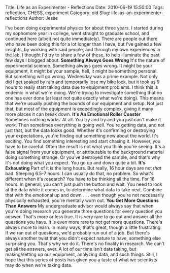 Title: Life as an Experimenter - Reflections
Date: 2010-06-19 15:50:00
Tags: reflection, CHESS, experiment
Category: old
Slug: life-as-an-experimenter-reflections
Author: Jesse


I've been doing experimental physics for about three years. I started
during my sophomore year in college, went straight to graduate school,
and continued here (albeit not quite immediately). There are people out
there who have been doing this for a lot longer than I have, but I've
gained a few insights, by working with said people, and through my own
experiences in the lab. I thought I'd try to share a few of these, to
help illuminate the past few days I blogged about. **Something Always
Goes Wrong** It's the nature of experimental science. Something always
goes wrong. It might be your equipment, it might be your sample, hell,
it might be something personal. But something will go wrong. Wednesday
was a prime example. Not only did I get soaked by rain and temporarily
lose my bike lock, but it took us 9 hours to really start taking data
due to equipment problems. I think this is endemic in what we're doing.
We're trying to investigate something that no one has ever done (at
least not quite exactly what we're doing). This means that we're usually
pushing the bounds of our equipment and setup. Not just that, but most
of the equipment is exceedingly complex, giving it many more places it
can break down. **It's An Emotional Roller Coaster** Sometimes nothing
works. At all. You try and try and you just can't make it work. Then
sometimes everything is going well. You're getting data, and not just
that, but the data looks good. Whether it's confirming or destroying
your expectations, you're finding out something new about the world.
It's exciting. You find something interesting and start chasing it.
However, you have to be careful. Often the result is not what you think
you're seeing. It's a false signal from your equipment, or attributable
to the background material doing something strange. Or you've destroyed
the sample, and that's why it's not doing what you expect. You go up and
down quite a bit. **It's Exhausting** Part of it is the long hours. But
really, 16 hour days are not *that* bad. Sleeping 6.5-7 hours. I can
usually do that, no problem. So what's different when it's research? You
have to be thinking all the time. For 16 hours. In general, you can't
just push the button and wait. You need to look at the data while it
comes in, to determine what data to take next. Combine that with the
emotional up and down . . . even though you're not necessarily
physically exhausted, you're mentally worn out. **You Get More Questions
Than Answers** My undergraduate advisor would always say that when
you're doing research you generate three questions for every question
you answer. That's more or less true. It is very rare to go out and
answer all the questions you have. It is even more rare to not get more
questions. There's always more to learn. In many ways, that's great,
though a little frustrating. If we ran out of questions, we'd probably
run out of a job. But there's always another twist that you didn't
expect nature to have, something else surprising you. That's why we do
it. There's no finality in research. We can't get all the answers, ever.
A lot of our time isn't data taking, but making/setting up our
equipment, analyzing data, and such things. Still, I hope that this
series of posts has given you a taste of what we scientists may do when
we're taking data.
